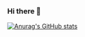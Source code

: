 ### Hi there 👋

[![Anurag's GitHub stats](https://github-readme-stats.vercel.app/api?username=MoetazKhelil)](https://github.com/anuraghazra/github-readme-stats)

